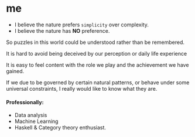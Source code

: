 # me 

- I believe the nature prefers `simplicity` over complexity. 
- I believe the nature has **NO** preference. 

So puzzles in this world could be understood rather than be remembered. 

It is hard to avoid being deceived by our perception or daily life experience

It is easy to feel content with the role we play and the achievement we have gained.

If we due to be governed by certain natural patterns, or behave under some universal constraints, I really would like to know what they are. 


#### Professionally: 
 - Data analysis
 - Machine Learning
 - Haskell & Category theory enthusiast. 